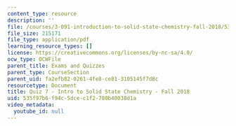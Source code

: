```yaml
---
content_type: resource
description: ''
file: /courses/3-091-introduction-to-solid-state-chemistry-fall-2018/535f97b6f94c5dcec1f2780b40038d1a_MIT3_091F18_Q07.pdf
file_size: 215171
file_type: application/pdf
learning_resource_types: []
license: https://creativecommons.org/licenses/by-nc-sa/4.0/
ocw_type: OCWFile
parent_title: Exams and Quizzes
parent_type: CourseSection
parent_uid: fa2efb82-0261-4fe8-ce81-3105145f7d8c
resourcetype: Document
title: Quiz 7 - Intro to Solid State Chemistry - Fall 2018
uid: 535f97b6-f94c-5dce-c1f2-780b40038d1a
video_metadata:
  youtube_id: null
---
```

